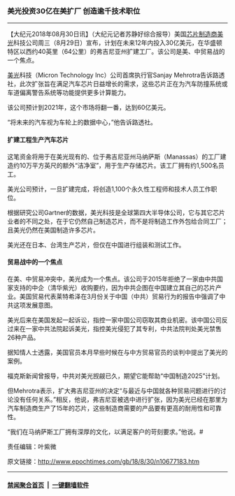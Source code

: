 ### 美光投资30亿在美扩厂 创造逾千技术职位
------------------------

<p>【大纪元2018年08月30日讯】（大纪元记者苏静好综合报导）美国<a href="http://www.epochtimes.com/gb/tag/%E8%8A%AF%E7%89%87%E5%88%B6%E9%80%A0%E5%95%86.html">芯片制造商</a><a href="http://www.epochtimes.com/gb/tag/%E7%BE%8E%E5%85%89.html">美光</a>科技公司周三（8月29日）宣布，计划在未来12年内投入30亿美元，在华盛顿特区以西约40英里（64公里）的弗吉尼亚州扩建工厂。该公司是美、中贸易战的一个焦点。</p>
<p><a href="http://www.epochtimes.com/gb/tag/%E7%BE%8E%E5%85%89.html">美光</a>科技（Micron Technology Inc）公司首席执行官Sanjay Mehrotra告诉路透社，此次扩张旨在满足汽车芯片日益增长的需求，这些芯片正在为汽车防撞系统或车道偏离警告系统等功能提供更多计算能力。</p>
<p>该公司预计到2021年，这个市场将翻一番，达到60亿美元。</p>
<p>“将未来的汽车视为车轮上的数据中心，”他告诉路透社。</p>
<h4>扩建工程生产汽车芯片</h4>
<p>这笔资金将用于在美光现有的、位于弗吉尼亚州马纳萨斯（Manassas）的工厂建造约10万平方英尺的额外“洁净室”，用于生产存储芯片。该工厂拥有约1,500名员工。</p>
<p>美光公司预计，一旦扩建完成，将创造1,100个永久性工程师和技术人员工作职位。</p>
<p>根据研究公司Gartner的数据，美光科技是全球第四大半导体公司，它与其它芯片业者的不同之处，在于它仍然自己制造芯片，而不是将制造工作外包给合同工厂；且美光仍然在美国制造许多芯片。</p>
<p>美光还在日本、台湾生产芯片，但仅在中国进行组装和测试工作。</p>
<h4>贸易战中的一个焦点</h4>
<p>在美、中贸易冲突中，美光成为一个焦点。该公司于2015年拒绝了一家由中共国家支持的中企（清华紫光）收购要约，因为中共企图在中国建立其自己的芯片产业。美国贸易代表莱特希泽在3月份关于中国（中共）贸易行为的报告中强调了中共这项发展意图。</p>
<p>美光后来在美国发起一起诉讼，指控一家中国公司窃取其商业机密。该中国公司反过来在一家中共法院起诉美光，指控美光侵犯了其专利，中共法院判处美光禁售26种产品。</p>
<p>据知情人士透露，美国官员本月早些时候在与中方贸易官员的谈判中提出了美光的案例。</p>
<p>福克斯新闻曾报导，中共对美光觊觎已久，期望它能帮助“中国制造2025”计划。</p>
<p>但Mehrotra表示，扩大弗吉尼亚州的决定“与最近与中国就各种贸易问题进行的讨论没有任何关系。”相反，他说，弗吉尼亚被选中进行扩张，因为美光已经在那里为汽车制造商生产了15年的芯片，这些制造商需要的产品要有更高的耐用性和可靠性。</p>
<p>“我们在马纳萨斯工厂拥有深厚的文化，以满足客户的苛刻要求。”他说。#</p>
<p>责任编辑：叶紫微</p>

原文链接：http://www.epochtimes.com/gb/18/8/30/n10677183.htm


------------------------
#### [禁闻聚合首页](https://github.com/gfw-breaker/banned-news/blob/master/README.md) &nbsp;|&nbsp;  [一键翻墙软件](https://github.com/gfw-breaker/nogfw/blob/master/README.md)